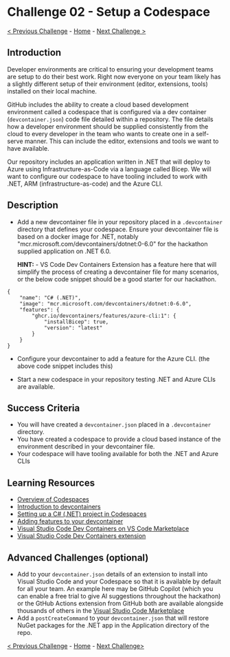 # Challenge 02 - Setup a Codespace

[< Previous Challenge](Challenge-01.md) - [Home](../README.md) - [Next Challenge >](Challenge-03.md)

## Introduction

Developer environments are critical to ensuring your development teams are setup to do their best work. Right now everyone on your team likely has a slightly different setup of their environment (editor, extensions, tools) installed on their local machine.

GitHub includes the ability to create a cloud based development environment called a codespace that is configured via a dev container (`devcontainer.json`) code file detailed within a repository. The file details how a developer environment should be supplied consistently from the cloud to every developer in the team who wants to create one in a self-serve manner. This can include the editor, extensions and tools we want to have available. 

Our repository includes an application written in .NET that will deploy to Azure using Infrastructure-as-Code via a language called Bicep. We will want to configure our codespace to have tooling included to work with .NET, ARM (infrastructure-as-code) and the Azure CLI.

## Description

- Add a new devcontainer file in your repository placed in a `.devcontainer` directory that defines your codespace. Ensure your devcontainer file is based on a docker image for .NET, notably "mcr.microsoft.com/devcontainers/dotnet:0-6.0" for the hackathon supplied application on .NET 6.0. 

  **HINT:** - VS Code Dev Containers Extension has a feature here that will simplify the process of creating a devcontainer file for many scenarios, or the below code snippet should be a good starter for our hackathon.

```
{
	"name": "C# (.NET)",
	"image": "mcr.microsoft.com/devcontainers/dotnet:0-6.0",
	"features": {
		"ghcr.io/devcontainers/features/azure-cli:1": {
			"installBicep": true,
			"version": "latest"
		}
	}
}
```

- Configure your devcontainer to add a feature for the Azure CLI. (the above code snippet includes this)

- Start a new codespace in your repository testing .NET and Azure CLIs are available.

## Success Criteria

- You will have created a `devcontainer.json` placed in a `.devcontainer` directory.
- You have created a codespace to provide a cloud based instance of the environment described in your devcontainer file. 
- Your codespace will have tooling available for both the .NET and Azure CLIs


## Learning Resources
- [Overview of Codespaces](https://docs.github.com/en/codespaces/overview)
- [Introduction to devcontainers](https://docs.github.com/en/codespaces/setting-up-your-project-for-codespaces/adding-a-dev-container-configuration/introduction-to-dev-containers)
- [Setting up a C# (.NET) project in Codespaces](https://docs.github.com/en/codespaces/setting-up-your-project-for-codespaces/adding-a-dev-container-configuration/setting-up-your-dotnet-project-for-codespaces)
- [Adding features to your devcontainer](https://docs.github.com/en/codespaces/setting-up-your-project-for-codespaces/configuring-dev-containers/adding-features-to-a-devcontainer-file?tool=webui)
- [Visual Studio Code Dev Containers on VS Code Marketplace](https://marketplace.visualstudio.com/items?itemName=ms-vscode-remote.remote-containers)
- [Visual Studio Code Dev Containers extension](https://code.visualstudio.com/docs/devcontainers/create-dev-container)


## Advanced Challenges (optional)
- Add to your `devcontainer.json` details of an extension to install into Visual Studio Code and your Codespace so that it is available by default for all your team. An example here may be GitHub Copilot (which you can enable a free trial to give AI suggestions throughout the hackathon) or the GtHub Actions extension from GitHub both are available alongside thousands of others in the [Visual Studio Code Marketplace](https://marketplace.visualstudio.com/vscode)
- Add a `postCreateCommand` to your `devcontainer.json` that will restore NuGet packages for the .NET app in the Application directory of the repo.  

[< Previous Challenge](Challenge-01.md) - [Home](../README.md) - [Next Challenge>](Challenge-03.md)
